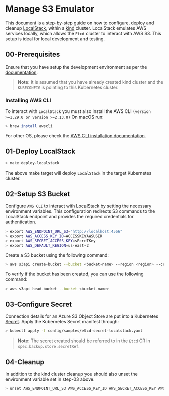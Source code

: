 # Manage S3 Emulator

This document is a step-by-step guide on how to configure, deploy and cleanup [LocalStack](https://localstack.cloud/), within a [kind](https://kind.sigs.k8s.io/) cluster. LocalStack emulates AWS services locally, which allows the `Etcd` cluster to interact with AWS S3. This setup is ideal for local development and testing.

## 00-Prerequisites

Ensure that you have setup the development environment as per the [documentation](../../development/prepare-dev-environment.md).

> **Note:** It is assumed that you have already created kind cluster and the `KUBECONFIG` is pointing to this Kubernetes cluster.

### Installing AWS CLI

To interact with `LocalStack` you must also install the AWS CLI `(version >=1.29.0 or version >=2.13.0)`
On macOS run:

```bash
> brew install awscli
```

For other OS, please check the [AWS CLI installation documentation](https://docs.aws.amazon.com/cli/latest/userguide/getting-started-install.html).

## 01-Deploy LocalStack

```bash
> make deploy-localstack
```

The above make target will deploy `LocalStack` in the target Kubernetes cluster.

## 02-Setup S3 Bucket

Configure `AWS CLI` to interact with LocalStack by setting the necessary environment variables. This configuration redirects S3 commands to the LocalStack endpoint and provides the required credentials for authentication.

```bash
> export AWS_ENDPOINT_URL_S3="http://localhost:4566"
> export AWS_ACCESS_KEY_ID=ACCESSKEYAWSUSER
> export AWS_SECRET_ACCESS_KEY=sEcreTKey
> export AWS_DEFAULT_REGION=us-east-2
```

Create a S3 bucket using the following command:
```bash
> aws s3api create-bucket --bucket <bucket-name> --region <region> --create-bucket-configuration LocationConstraint=<region> --acl private
```

To verify if the bucket has been created, you can use the following command:
```bash
> aws s3api head-bucket --bucket <bucket-name>
```

## 03-Configure Secret

Connection details for an Azure S3 Object Store are put into a Kubernetes [Secret](https://kubernetes.io/docs/concepts/configuration/secret/). Apply the Kubernetes Secret manifest through:

```bash
> kubectl apply -f config/samples/etcd-secret-localstack.yaml
```

> **Note:** The secret created should be referred to in the `Etcd` CR in `spec.backup.store.secretRef`.

## 04-Cleanup

In addition to the kind cluster cleanup you should also unset the environment variable set in step-03 above.
```bash
> unset AWS_ENDPOINT_URL_S3 AWS_ACCESS_KEY_ID AWS_SECRET_ACCESS_KEY AWS_DEFAULT_REGION
```
